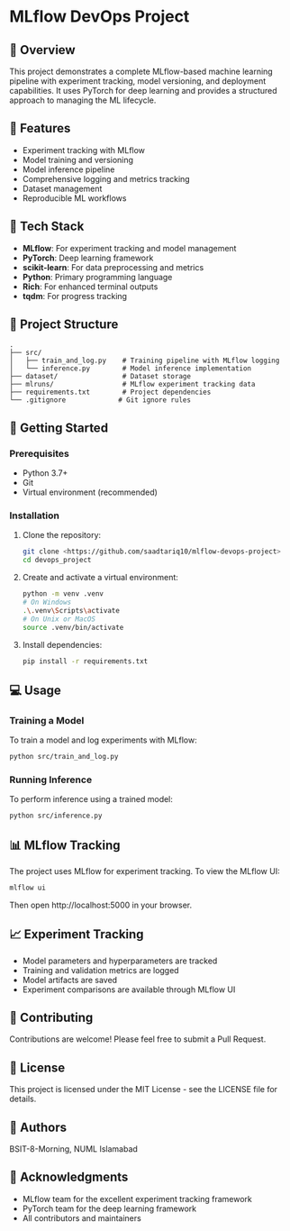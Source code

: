 # MLflow DevOps Project

## 📌 Overview
This project demonstrates a complete MLflow-based machine learning pipeline with experiment tracking, model versioning, and deployment capabilities. It uses PyTorch for deep learning and provides a structured approach to managing the ML lifecycle.

## 🎯 Features
- Experiment tracking with MLflow
- Model training and versioning
- Model inference pipeline
- Comprehensive logging and metrics tracking
- Dataset management
- Reproducible ML workflows

## 🔧 Tech Stack
- **MLflow**: For experiment tracking and model management
- **PyTorch**: Deep learning framework
- **scikit-learn**: For data preprocessing and metrics
- **Python**: Primary programming language
- **Rich**: For enhanced terminal outputs
- **tqdm**: For progress tracking

## 📁 Project Structure
```
.
├── src/
│   ├── train_and_log.py    # Training pipeline with MLflow logging
│   └── inference.py        # Model inference implementation
├── dataset/                # Dataset storage
├── mlruns/                 # MLflow experiment tracking data
├── requirements.txt        # Project dependencies
└── .gitignore             # Git ignore rules
```

## 🚀 Getting Started

### Prerequisites
- Python 3.7+
- Git
- Virtual environment (recommended)

### Installation

1. Clone the repository:
   ```bash
   git clone <https://github.com/saadtariq10/mlflow-devops-project>
   cd devops_project
   ```

2. Create and activate a virtual environment:
   ```bash
   python -m venv .venv
   # On Windows
   .\.venv\Scripts\activate
   # On Unix or MacOS
   source .venv/bin/activate
   ```

3. Install dependencies:
   ```bash
   pip install -r requirements.txt
   ```

## 💻 Usage

### Training a Model
To train a model and log experiments with MLflow:
```bash
python src/train_and_log.py
```

### Running Inference
To perform inference using a trained model:
```bash
python src/inference.py
```

## 📊 MLflow Tracking
The project uses MLflow for experiment tracking. To view the MLflow UI:
```bash
mlflow ui
```
Then open http://localhost:5000 in your browser.

## 📈 Experiment Tracking
- Model parameters and hyperparameters are tracked
- Training and validation metrics are logged
- Model artifacts are saved
- Experiment comparisons are available through MLflow UI

## 🤝 Contributing
Contributions are welcome! Please feel free to submit a Pull Request.

## 📝 License
This project is licensed under the MIT License - see the LICENSE file for details.

## 👥 Authors
BSIT-8-Morning, NUML Islamabad

## 🙏 Acknowledgments
- MLflow team for the excellent experiment tracking framework
- PyTorch team for the deep learning framework
- All contributors and maintainers
